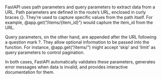 FastAPI uses path parameters and query parameters to extract data from a URL. Path parameters are defined in the route’s URL, enclosed in curly braces {}. They’re used to capture specific values from the path itself. For example, @app.get(“/items/{item_id}”) would capture the item_id from the URL.

Query parameters, on the other hand, are appended after the URL following a question mark ?. They allow optional information to be passed into the function. For instance, @app.get(“/items/”) might accept ‘skip’ and ‘limit’ as query parameters to control pagination.

In both cases, FastAPI automatically validates these parameters, generates error messages when data is invalid, and provides interactive documentation for them.

